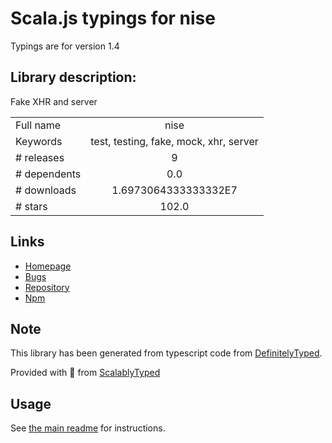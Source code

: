
# Scala.js typings for nise

Typings are for version 1.4

## Library description:
Fake XHR and server

|                    |                 |
| ------------------ | :-------------: |
| Full name          | nise |
| Keywords           | test, testing, fake, mock, xhr, server |
| # releases         | 9 |
| # dependents       | 0.0 |
| # downloads        | 1.6973064333333332E7 |
| # stars            | 102.0 |

## Links
- [Homepage](https://github.com/sinonjs/nise#readme)
- [Bugs](https://github.com/sinonjs/nise/issues)
- [Repository](https://github.com/sinonjs/nise)
- [Npm](https://www.npmjs.com/package/nise)
    


## Note
This library has been generated from typescript code from [DefinitelyTyped](https://definitelytyped.org).

Provided with :purple_heart: from [ScalablyTyped](https://github.com/oyvindberg/ScalablyTyped)

## Usage
See [the main readme](../../readme.md) for instructions.


